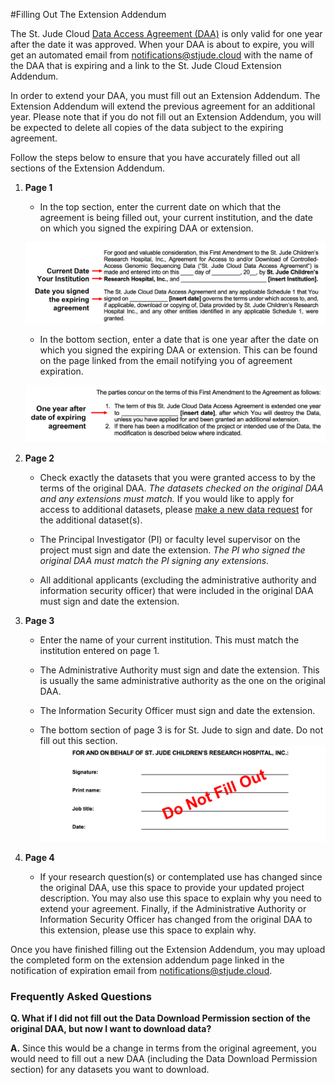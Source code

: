 #Filling Out The Extension Addendum

The St. Jude Cloud [Data Access Agreement (DAA)](../../glossary.md#data-access-agreement) is only valid for one year after the date it was approved. When your DAA is about to expire, you will get an automated email from notifications@stjude.cloud with the name of the DAA that is expiring and a link to the St. Jude Cloud Extension Addendum.

In order to extend your DAA, you must fill out an Extension Addendum. The Extension Addendum will extend the previous agreement for an additional year. Please note that if you do not fill out an Extension Addendum, you will be expected to delete all copies of the data subject to the expiring agreement.

Follow the steps below to ensure that you have accurately filled out all sections of the Extension Addendum.

1. **Page 1**
    * In the top section, enter the current date on which that the agreement is being filled out, your current institution, and the date on which you signed the expiring DAA or extension.

    ![](../../images/guides/forms/ea-1.png)

    * In the bottom section, enter a date that is one year after the date on which you signed the expiring DAA or extension. This can be found on the page linked from the email notifying you of agreement expiration.

     ![](../../images/guides/forms/ea-2.png)


2. **Page 2**
    * Check exactly the datasets that you were granted access to by the terms of the original DAA. *The datasets checked on the original DAA and any extensions must match.* If you would like to apply for access to additional datasets, please [make a new data request](../../guides/data/data-request) for the additional dataset(s).

    * The Principal Investigator (PI) or faculty level supervisor on the project must sign and date the extension. *The PI who signed the original DAA must match the PI signing any extensions.*

    * All additional applicants (excluding the administrative authority and information security officer) that were included in the original DAA must sign and date the extension.

3. **Page 3**
    * Enter the name of your current institution. This must match the institution entered on page 1.

    * The Administrative Authority must sign and date the extension. This is usually the same administrative authority as the one on the original DAA.

    * The Information Security Officer must sign and date the extension.

    * The bottom section of page 3 is for St. Jude to sign and date. Do not fill out this section.
         ![](../../images/guides/forms/ea-3.png)

4. **Page 4**

    * If your research question(s) or contemplated use has changed since the original DAA, use this space to provide your updated project description. You may also use this space to explain why you need to extend your agreement. Finally, if the Administrative Authority or Information Security Officer has changed from the original DAA to this extension, please use this space to explain why.

Once you have finished filling out the Extension Addendum, you may upload the completed form on the extension addendum page linked in the notification of expiration email from notifications@stjude.cloud.

### Frequently Asked Questions

**Q. What if I did not fill out the Data Download Permission section of the original DAA, but now I want to download data?**

**A.** Since this would be a change in terms from the original agreement, you would need to fill out a new DAA (including the Data Download Permission section) for any datasets you want to download.